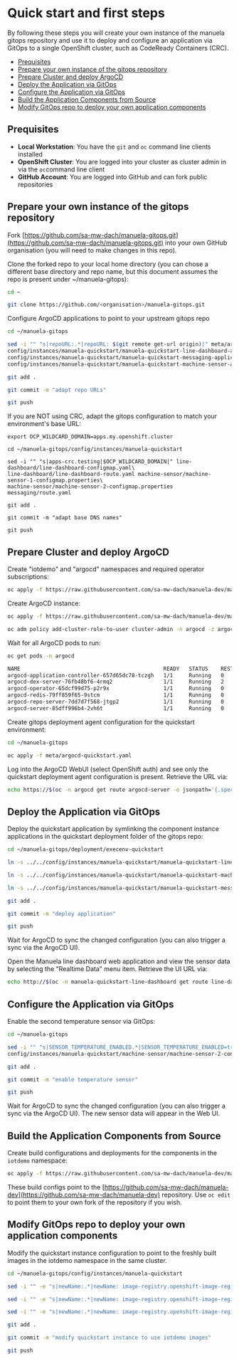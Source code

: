 # Quick start and first steps <!-- omit in toc -->

By following these steps you will create your own instance of the manuela gitops repository and use it to deploy and configure an application via GitOps to a single OpenShift cluster, such as CodeReady Containers (CRC).

- [Prequisites](#Prequisites)
- [Prepare your own instance of the gitops repository](#Prepare-your-own-instance-of-the-gitops-repository)
- [Prepare Cluster and deploy ArgoCD](#Prepare-Cluster-and-deploy-ArgoCD)
- [Deploy the Application via GitOps](#Deploy-the-Application-via-GitOps)
- [Configure the Application via GitOps](#Configure-the-Application-via-GitOps)
- [Build the Application Components from Source](#Build-the-Application-Components-from-Source)
- [Modify GitOps repo to deploy your own application components](#Modify-GitOps-repo-to-deploy-your-own-application-components)

## Prequisites

- **Local Workstation**: You have the ```git``` and ```oc``` command line clients installed
- **OpenShift Cluster**: You are logged into your cluster as cluster admin in via the ```oc```command line client
- **GitHub Account**: You are logged into GitHub and can fork public repositories

## Prepare your own instance of the gitops repository

Fork [https://github.com/sa-mw-dach/manuela-gitops.git](https://github.com/sa-mw-dach/manuela-gitops.git) into your own GitHub organisation (you will need to make changes in this repo).

Clone the forked repo to your local home directory (you can chose a different base directory and repo name, but this document assumes the repo is present under ~/manuela-gitops):
```bash
cd ~

git clone https://github.com/<organisation>/manuela-gitops.git
```

Configure ArgoCD applications to point to your upstream gitops repo
```bash
cd ~/manuela-gitops

sed -i "" "s|repoURL:.*|repoURL: $(git remote get-url origin)|" meta/argocd-quickstart.yaml\ 
config/instances/manuela-quickstart/manuela-quickstart-line-dashboard-application.yaml\ 
config/instances/manuela-quickstart/manuela-quickstart-messaging-application.yaml\ 
config/instances/manuela-quickstart/manuela-quickstart-machine-sensor-application.yaml

git add .

git commit -m "adapt repo URLs"

git push
```

If you are NOT using CRC, adapt the gitops configuration to match your environment's base URL:
```
export OCP_WILDCARD_DOMAIN=apps.my.openshift.cluster

cd ~/manuela-gitops/config/instances/manuela-quickstart

sed -i "" "s|apps-crc.testing|$OCP_WILDCARD_DOMAIN|" line-dashboard/line-dashboard-configmap.yaml\
line-dashboard/line-dashboard-route.yaml machine-sensor/machine-sensor-1-configmap.properties\ 
machine-sensor/machine-sensor-2-configmap.properties messaging/route.yaml

git add .

git commit -m "adapt base DNS names"

git push
```

## Prepare Cluster and deploy ArgoCD

Create "iotdemo" and "argocd" namespaces and required operator subscriptions: 
```bash
oc apply -f https://raw.githubusercontent.com/sa-mw-dach/manuela-dev/master/quickstart/01_namespaces_and_operators.yaml
```

Create ArgoCD instance:
```bash
oc apply -f https://raw.githubusercontent.com/sa-mw-dach/manuela-dev/master/quickstart/02_argocd.yaml

oc adm policy add-cluster-role-to-user cluster-admin -n argocd -z argocd-application-controller
```

Wait for all ArgoCD pods to run:
```bash
oc get pods -n argocd

NAME                                             READY   STATUS    RESTARTS   AGE
argocd-application-controller-657d65dc78-tczgh   1/1     Running   0          17m
argocd-dex-server-76fb48bf6-4rmq2                1/1     Running   2          17m
argocd-operator-65dcf99d75-p2r9x                 1/1     Running   0          21m
argocd-redis-79ff859f65-9stcm                    1/1     Running   0          17m
argocd-repo-server-7dd7d7f568-jtgp2              1/1     Running   0          17m
argocd-server-85dff996b4-2vh6t                   1/1     Running   0          17m
```

Create gitops deployment agent configuration for the quickstart environment:
```bash
cd ~/manuela-gitops

oc apply -f meta/argocd-quickstart.yaml
```

Log into the ArgoCD WebUI (select OpenShift auth) and see only the quickstart deployment agent configuration is present. Retrieve the URL via:
```bash
echo https://$(oc -n argocd get route argocd-server -o jsonpath='{.spec.host}')
```

## Deploy the Application via GitOps

Deploy the quickstart application by symlinking the component instance applications in the quickstart deployment folder of the gitops repo:
```bash
cd ~/manuela-gitops/deployment/execenv-quickstart

ln -s ../../config/instances/manuela-quickstart/manuela-quickstart-line-dashboard-application.yaml

ln -s ../../config/instances/manuela-quickstart/manuela-quickstart-machine-sensor-application.yaml

ln -s ../../config/instances/manuela-quickstart/manuela-quickstart-messaging-application.yaml

git add .

git commit -m "deploy application"

git push
```

Wait for ArgoCD to sync the changed configuration (you can also trigger a sync via the ArgoCD UI). 


Open the Manuela line dashboard web application and view the sensor data by selecting the "Realtime Data" menu item. Retrieve the UI URL via:
```bash
echo http://$(oc -n manuela-quickstart-line-dashboard get route line-dashboard -o jsonpath='{.spec.host}')/sensors
```

## Configure the Application via GitOps

Enable the second temperature sensor via GitOps:
```bash
cd ~/manuela-gitops

sed -i "" "s|SENSOR_TEMPERATURE_ENABLED.*|SENSOR_TEMPERATURE_ENABLED=true|" \
config/instances/manuela-quickstart/machine-sensor/machine-sensor-2-configmap.properties

git add .

git commit -m "enable temperature sensor"

git push
```

Wait for ArgoCD to sync the changed configuration (you can also trigger a sync via the ArgoCD UI). The new sensor data will appear in the Web UI.


## Build the Application Components from Source

Create build configurations and deployments for the components in the ```iotdemo``` namespace:
```bash
oc apply -f https://raw.githubusercontent.com/sa-mw-dach/manuela-dev/master/quickstart/03_components.yaml
```

These build configs point to the [https://github.com/sa-mw-dach/manuela-dev](https://github.com/sa-mw-dach/manuela-dev) repository. Use ```oc edit``` to point them to your own fork of the repository if you wish.

## Modify GitOps repo to deploy your own application components

Modify the quickstart instance configuration to point to the freshly built images in the iotdemo namespace in the same cluster.

```bash
cd ~/manuela-gitops/config/instances/manuela-quickstart

sed -i "" -e "s|newName:.*|newName: image-registry.openshift-image-registry.svc:5000/iotdemo/iot-consumer|" -e "s|newTag:.*|newTag: latest|" messaging/kustomization.yaml

sed -i "" -e "s|newName:.*|newName: image-registry.openshift-image-registry.svc:5000/iotdemo/iot-frontend|" -e "s|newTag:.*|newTag: latest|" line-dashboard/kustomization.yaml

sed -i "" -e "s|newName:.*|newName: image-registry.openshift-image-registry.svc:5000/iotdemo/iot-software-sensor|" -e "s|newTag:.*|newTag: latest|" machine-sensor/kustomization.yaml

git add .

git commit -m "modify quickstart instance to use iotdemo images"

git push
```